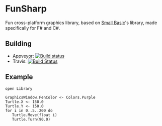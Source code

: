# FunSharp
Fun cross-platform graphics library, based on [Small Basic](http://smallbasic.com/)'s library, made specifically for F# and C#.

## Building

* Appveyor: [![Build status](https://ci.appveyor.com/api/projects/status/vfuq7shh3piim4d3/branch/master?svg=true)](https://ci.appveyor.com/project/ptrelford/fshtml)
* Travis: [![Build Status](https://travis-ci.org/ptrelford/FsHtml.png?branch=master)](https://travis-ci.org/ptrelford/FsHtml/)

## Example

```F#
open Library

GraphicsWindow.PenColor <- Colors.Purple
Turtle.X <- 150.0
Turtle.Y <- 150.0
for i in 0..5..200 do
   Turtle.Move(float i)
   Turtle.Turn(90.0)
```

